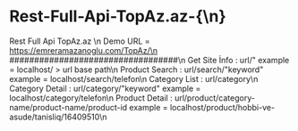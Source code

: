 # Rest-Full-Api-TopAz.az-{\n}
Rest Full Api TopAz.az \n
Demo URL = https://emreramazanoglu.com/TopAz/\n
##################################\n
Get Site İnfo : url/" example = localhost/ > url base path\n
Product Search : url/search/"keyword" example = localhost/search/telefon\n
Category List : url/category\n
Category Detail : url/category/"keyword" example = localhost/category/telefon\n
Product Detail : url/product/category-name/product-name/product-id example = localhost/product/hobbi-ve-asude/tanisliq/16409510\n

